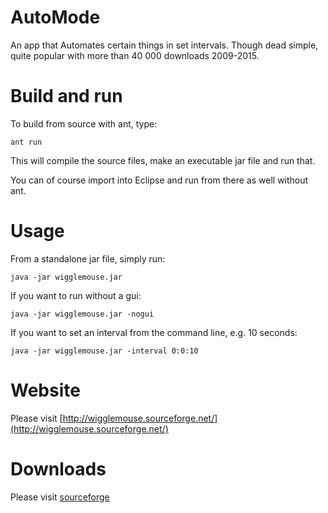 # AutoMode

An app that Automates certain things in set intervals. Though dead simple, quite popular with more than 40 000 downloads 2009-2015.


# Build and run

To build from source with ant, type:

    ant run

This will compile the source files, make an executable jar file and run that.

You can of course import into Eclipse and run from there as well without ant.

# Usage

From a standalone jar file, simply run:

    java -jar wigglemouse.jar

If you want to run without a gui:

    java -jar wigglemouse.jar -nogui

If you want to set an interval from the command line, e.g. 10 seconds:

    java -jar wigglemouse.jar -interval 0:0:10

# Website

Please visit [http://wigglemouse.sourceforge.net/](http://wigglemouse.sourceforge.net/)

# Downloads

Please visit [sourceforge](http://sourceforge.net/projects/wigglemouse/files/) 
